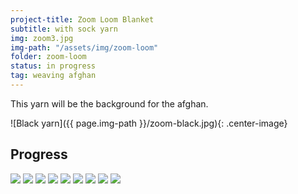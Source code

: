```yaml
---
project-title: Zoom Loom Blanket
subtitle: with sock yarn
img: zoom3.jpg
img-path: "/assets/img/zoom-loom"
folder: zoom-loom
status: in progress
tag: weaving afghan
---
```

This yarn will be the background for the afghan.

![Black yarn]({{ page.img-path }}/zoom-black.jpg){: .center-image}

## Progress
<section id="photos">
<img src="{{ page.img-path }}/mitre1.jpg" />
<img src="{{ page.img-path }}/zoom1.jpg" />
<img src="{{ page.img-path }}/zoom2.jpg" />
<img src="{{ page.img-path }}/zoom3.jpg" />
<img src="{{ page.img-path }}/zoom4.jpg" />
<img src="{{ page.img-path }}/zoom5.jpg" />
<img src="{{ page.img-path }}/zoom6.jpg" />
<img src="{{ page.img-path }}/zoom7.jpg" />
<img src="{{ page.img-path }}/zoom8.jpg" />
</section>